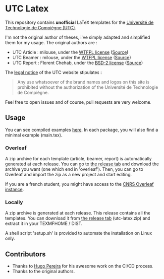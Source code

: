 # UTC Latex

This repository contains **unofficial** LaTeX templates for the [Université de Technologie de Compiègne (UTC)](https://www.utc.fr).

I'm not the original author of theses, i've simply adapted and simplified them for my usage. The original authors are :

- UTC Article : milouse, under the [WTFPL license](./licenses/utc-article.txt) ([Source](https://github.com/milouse/utclatex))
- UTC Beamer : milouse, under the [WTFPL license](./licenses/utc-beamer.txt) ([Source](https://github.com/milouse/utclatex))
- UTC Report : Florent Chehab, under the [BSD-2 license](./licenses/utc-report.txt) ([Source](https://gitlab.utc.fr/LaTeX-UTC/Templates/Rapport-TP-LaTeX-UTC))

The [legal notice](https://www.utc.fr/mentions-legales.html) of the UTC website stipulates :

> Any use whatsoever of the brand names and logos on this site is prohibited without the authorization of the Université de Technologie de Compiègne.


Feel free to open issues and of course, pull requests are very welcome.

## Usage

You can see compiled examples [here](https://qaniere.github.io/utc-latex/). In each package, you will also find a minimal example (main.tex).

### Overleaf

A zip archive for each template (article, beamer, report) is automatically generated at each release. You can go to [the release tab](https://github.com/qaniere/utc-latex/releases) and download the archive you want (one which end in 'overleaf'). Then, you can go to Overleaf and import the zip as a new project and start editing.

If you are a french student, you might have access to the [CNRS Overleaf instance](https://plmlatex.math.cnrs.fr/).

### Locally

A zip archive is generated at each release. This release contains all the templates. You can download it from [the release tab](https://github.com/qaniere/utc-latex/releases) (utc-latex.zip) and extract it in your TEXMFHOME / DIST. 

A shell script 'setup.sh' is provided to automate the installation on Linux only.

## Contributors
    
 - Thanks to [Hugo Pereira](https://github.com/tigrou23) for his awesome work on the CI/CD process.
 - Thanks to the original authors.